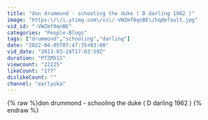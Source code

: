 ```yaml
---
title: "don drummond - schooling the duke ( D darling 1962 )"
image: "https:\/\/i.ytimg.com\/vi\/-VWZmf8qnBE\/hqdefault.jpg"
vid_id: "-VWZmf8qnBE"
categories: "People-Blogs"
tags: ["drummond","schooling","darling"]
date: "2022-04-05T07:47:35+03:00"
vid_date: "2013-03-24T17:03:59Z"
duration: "PT2M51S"
viewcount: "22225"
likeCount: "177"
dislikeCount: ""
channel: "earlyska"
---
```

{% raw %}don drummond - schooling the duke ( D darling 1962 ) {% endraw %}
